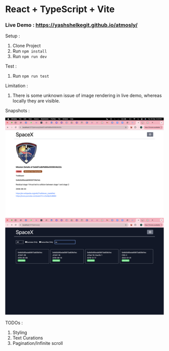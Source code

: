 # React + TypeScript + Vite

### Live Demo : https://yashshelkegit.github.io/atmosly/

Setup :
1. Clone Project
2. Run `npm install`
3. Run `npm run dev`

Test :
1. Run `npm run test`

Limitation :
1. There is some unknown issue of image rendering in live demo, whereas locally they are visible.

Snapshots :

![Alt text](./pic1.png)
![Alt text](./pic2.png)


TODOs :
1. Styling
2. Text Curations
3. Pagination/Infinite scroll
